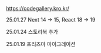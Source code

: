 https://codegallery.kro.kr/

25.01.27 Next 14 -> 15, React 18 -> 19

25.01.24 스토리북 추가

25.01.19 프리즈마 마이그레이션
